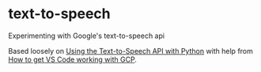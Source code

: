 # text-to-speech
Experimenting with Google's text-to-speech api

Based loosely on [Using the Text-to-Speech API with Python](https://codelabs.developers.google.com/codelabs/cloud-text-speech-python3#0) with help from [How to get VS Code working with GCP](https://medium.com/@gratipine/how-to-get-vs-code-working-with-gcp-dd4c266e2d2).
